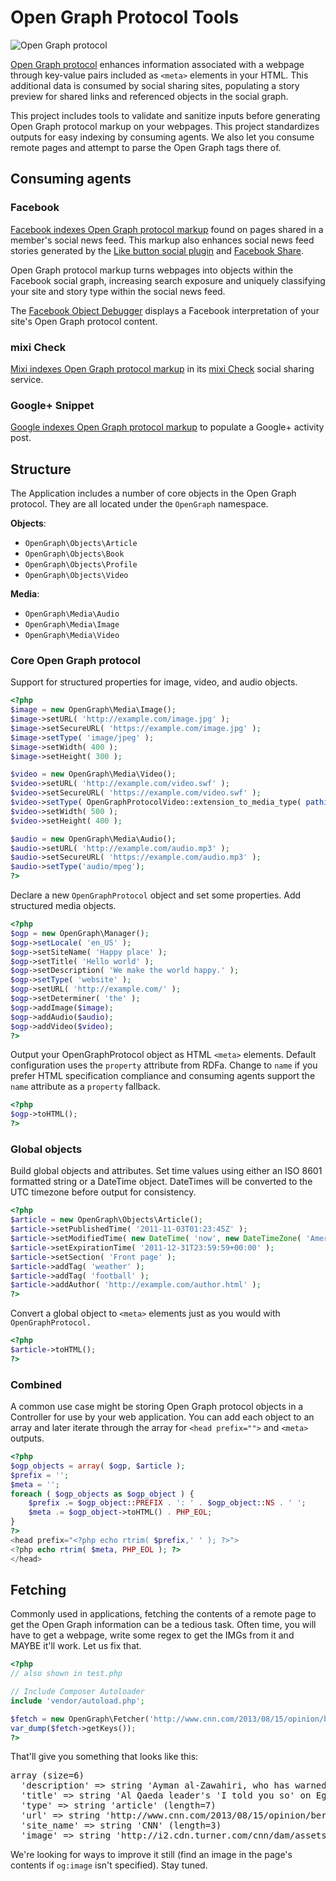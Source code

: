 # Open Graph Protocol Tools

![Open Graph protocol](http://ogp.me/open_graph_protocol_logo.png "Open Graph protocol logo")

[Open Graph protocol](http://ogp.me/ "Open Graph protocol community site") enhances information associated with a webpage through key-value pairs included as `<meta>` elements in your HTML. This additional data is consumed by social sharing sites, populating a story preview for shared links and referenced objects in the social graph.

This project includes tools to validate and sanitize inputs before generating Open Graph protocol markup on your webpages. This project standardizes outputs for easy indexing by consuming agents. We also let you consume remote pages and attempt to parse the Open Graph tags there of.

## Consuming agents

### Facebook

[Facebook indexes Open Graph protocol markup](http://developers.facebook.com/docs/opengraph/ "Facebook Open Graph protocol") found on pages shared in a member's social news feed. This markup also enhances social news feed stories generated by the [Like button social plugin](http://developers.facebook.com/docs/reference/plugins/like/ "Facebook Like button") and [Facebook Share](http://developers.facebook.com/docs/share/).

Open Graph protocol markup turns webpages into objects within the Facebook social graph, increasing search exposure and uniquely classifying your site and story type within the social news feed.

The [Facebook Object Debugger](http://developers.facebook.com/tools/debug) displays a Facebook interpretation of your site's Open Graph protocol content.

### mixi Check

[Mixi indexes Open Graph protocol markup](http://groups.google.com/group/open-graph-protocol/browse_thread/thread/356d722abf70001d/397ec334ca87f122 "mixi Check Open Graph protocol Google Group announcement") in its [mixi Check](http://developer.mixi.co.jp/connect/mixi_graph_api/mixi_io_spec_top/check-api/) social sharing service.

### Google+ Snippet

[Google indexes Open Graph protocol markup](https://developers.google.com/+/plugins/+1button/#plus-snippet) to populate a Google+ activity post.

## Structure
The Application includes a number of core objects in the Open Graph protocol. They are all located under the `OpenGraph` namespace.

**Objects**:
- `OpenGraph\Objects\Article`
- `OpenGraph\Objects\Book`
- `OpenGraph\Objects\Profile`
- `OpenGraph\Objects\Video`

**Media**:
- `OpenGraph\Media\Audio`
- `OpenGraph\Media\Image`
- `OpenGraph\Media\Video`

### Core Open Graph protocol

Support for structured properties for image, video, and audio objects.

```php
<?php
$image = new OpenGraph\Media\Image();
$image->setURL( 'http://example.com/image.jpg' );
$image->setSecureURL( 'https://example.com/image.jpg' );
$image->setType( 'image/jpeg' );
$image->setWidth( 400 );
$image->setHeight( 300 );

$video = new OpenGraph\Media\Video();
$video->setURL( 'http://example.com/video.swf' );
$video->setSecureURL( 'https://example.com/video.swf' );
$video->setType( OpenGraphProtocolVideo::extension_to_media_type( pathinfo( parse_url( $video->getURL(), PHP_URL_PATH ), PATHINFO_EXTENSION ) ) );
$video->setWidth( 500 );
$video->setHeight( 400 );

$audio = new OpenGraph\Media\Audio();
$audio->setURL( 'http://example.com/audio.mp3' );
$audio->setSecureURL( 'https://example.com/audio.mp3' );
$audio->setType('audio/mpeg');
?>
```

Declare a new `OpenGraphProtocol` object and set some properties. Add structured media objects.

```php
<?php
$ogp = new OpenGraph\Manager();
$ogp->setLocale( 'en_US' );
$ogp->setSiteName( 'Happy place' );
$ogp->setTitle( 'Hello world' );
$ogp->setDescription( 'We make the world happy.' );
$ogp->setType( 'website' );
$ogp->setURL( 'http://example.com/' );
$ogp->setDeterminer( 'the' );
$ogp->addImage($image);
$ogp->addAudio($audio);
$ogp->addVideo($video);
?>
```

Output your OpenGraphProtocol object as HTML `<meta>` elements. Default configuration uses the `property` attribute from RDFa. Change to `name` if you prefer HTML specification compliance and consuming agents support the `name` attribute as a `property` fallback.

```php
<?php
$ogp->toHTML();
?>
```

### Global objects

Build global objects and attributes. Set time values using either an ISO 8601 formatted string or a DateTime object. DateTimes will be converted to the UTC timezone before output for consistency.

```php
<?php
$article = new OpenGraph\Objects\Article();
$article->setPublishedTime( '2011-11-03T01:23:45Z' );
$article->setModifiedTime( new DateTime( 'now', new DateTimeZone( 'America/Los_Angeles' ) ) );
$article->setExpirationTime( '2011-12-31T23:59:59+00:00' );
$article->setSection( 'Front page' );
$article->addTag( 'weather' );
$article->addTag( 'football' );
$article->addAuthor( 'http://example.com/author.html' );
?>
```

Convert a global object to `<meta>` elements just as you would with `OpenGraphProtocol.`

```php
<?php
$article->toHTML();
?>
```

### Combined

A common use case might be storing Open Graph protocol objects in a Controller for use by your web application. You can add each object to an array and later iterate through the array for `<head prefix="">` and `<meta>` outputs.

```php
<?php
$ogp_objects = array( $ogp, $article );
$prefix = '';
$meta = '';
foreach ( $ogp_objects as $ogp_object ) {
    $prefix .= $ogp_object::PREFIX . ': ' . $ogp_object::NS . ' ';
    $meta .= $ogp_object->toHTML() . PHP_EOL;
}
?>
<head prefix="<?php echo rtrim( $prefix,' ' ); ?>">
<?php echo rtrim( $meta, PHP_EOL ); ?>
</head>
```

## Fetching
Commonly used in applications, fetching the contents of a remote page to get the Open Graph information can be a tedious task. Often time, you will have to get a webpage, write some regex to get the IMGs from it and MAYBE it'll work. Let us fix that.

```php
<?php
// also shown in test.php

// Include Composer Autoloader
include 'vendor/autoload.php';

$fetch = new OpenGraph\Fetcher('http://www.cnn.com/2013/08/15/opinion/bergen-zawahiri-egypt/index.html?hpt=hp_t1');
var_dump($fetch->getKeys());
?>
```

That'll give you something that looks like this:
<pre>
array (size=6)
  'description' => string 'Ayman al-Zawahiri, who has warned against Islamist parties taking part in elections, is emerging as a stronger leader than predicted' (length=132)
  'title' => string 'Al Qaeda leader's 'I told you so' on Egypt' (length=42)
  'type' => string 'article' (length=7)
  'url' => string 'http://www.cnn.com/2013/08/15/opinion/bergen-zawahiri-egypt/index.html' (length=70)
  'site_name' => string 'CNN' (length=3)
  'image' => string 'http://i2.cdn.turner.com/cnn/dam/assets/130815122452-08-egypt-0815-story-top.jpg' (length=80)
</pre>

We're looking for ways to improve it still (find an image in the page's contents if `og:image` isn't specified). Stay tuned.